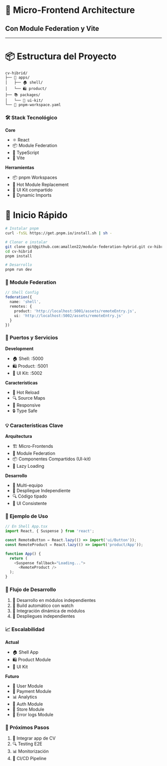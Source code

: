 # 🚀 Micro-Frontend Architecture
## Con Module Federation y Vite

---

# 📦 Estructura del Proyecto

```ascii
cv-hibrid/
├── 📱 apps/
│   ├── 🏠 shell/
│   └── 🛍️ product/
├── 📚 packages/
│   └── 🎨 ui-kit/
└── 📝 pnpm-workspace.yaml
```


### 🛠️ Stack Tecnológico

**Core**
- ⚛️ React
- 📦 Module Federation
- 🔷 TypeScript
- 🔧 Vite

**Herramientas**
- 📦 pnpm Workspaces
- 🔄 Hot Module Replacement
- 🎨 UI Kit compartido
- 🔗 Dynamic Imports


# 🚀 Inicio Rápido

```bash
# Instalar pnpm
curl -fsSL https://get.pnpm.io/install.sh | sh -

# Clonar e instalar
git clone git@github.com:amallen22/module-federation-hybrid.git cv-hibrid
cd cv-hibrid
pnpm install

# Desarrollo
pnpm run dev
```


### 🔌 Module Federation

```typescript
// Shell Config
federation({
  name: 'shell',
  remotes: {
    product: 'http://localhost:5001/assets/remoteEntry.js',
    ui: 'http://localhost:5002/assets/remoteEntry.js'
  }
})
```


### 🎯 Puertos y Servicios

**Development**
- 🏠 Shell: :5000
- 🛍️ Product: :5001
- 🎨 UI Kit: :5002

**Características**
- 🔄 Hot Reload
- 🔍 Source Maps
- 📱 Responsive
- 🔒 Type Safe


### 💡 Características Clave

**Arquitectura**
- 🏗️ Micro-Frontends
- 🔌 Module Federation
- 📦 Componentes Compartidos (UI-kit)
- 🔄 Lazy Loading

**Desarrollo**
- 👥 Multi-equipo
- 🚀 Despliegue Independiente
- 🔍 Código tipado
- 🎨 UI Consistente


### 📱 Ejemplo de Uso

```typescript
// En Shell App.tsx
import React, { Suspense } from 'react';

const RemoteButton = React.lazy(() => import('ui/Button'));
const RemoteProduct = React.lazy(() => import('product/App'));

function App() {
  return (
    <Suspense fallback="Loading...">
      <RemoteProduct />
  );
}
```

### 🔄 Flujo de Desarrollo

1. 📝 Desarrollo en módulos independientes
2. 🔄 Build automático con watch
3. 🔌 Integración dinámica de módulos
4. 🚀 Despliegues independientes



### 📈 Escalabilidad

**Actual**
- 🏠 Shell App
- 🛍️ Product Module
- 🎨 UI Kit

**Futuro**
- 👤 User Module
- 🛒 Payment Module
- 📊 Analytics
- 🔐 Auth Module
- 🏪​ Store Module
- 🧲 Error logs Module


### 🎯 Próximos Pasos

1. 🧩 Integrar app de CV
1. 🔍 Testing E2E
2. 📊 Monitorización
3. 🚀 CI/CD Pipeline
